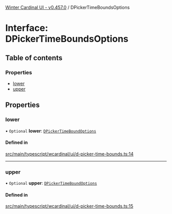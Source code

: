 [Winter Cardinal UI - v0.457.0](../index.md) / DPickerTimeBoundsOptions

# Interface: DPickerTimeBoundsOptions

## Table of contents

### Properties

- [lower](DPickerTimeBoundsOptions.md#lower)
- [upper](DPickerTimeBoundsOptions.md#upper)

## Properties

### lower

• `Optional` **lower**: [`DPickerTimeBoundOptions`](DPickerTimeBoundOptions.md)

#### Defined in

[src/main/typescript/wcardinal/ui/d-picker-time-bounds.ts:14](https://github.com/winter-cardinal/winter-cardinal-ui/blob/v0.457.0/src/main/typescript/wcardinal/ui/d-picker-time-bounds.ts#L14)

___

### upper

• `Optional` **upper**: [`DPickerTimeBoundOptions`](DPickerTimeBoundOptions.md)

#### Defined in

[src/main/typescript/wcardinal/ui/d-picker-time-bounds.ts:15](https://github.com/winter-cardinal/winter-cardinal-ui/blob/v0.457.0/src/main/typescript/wcardinal/ui/d-picker-time-bounds.ts#L15)
